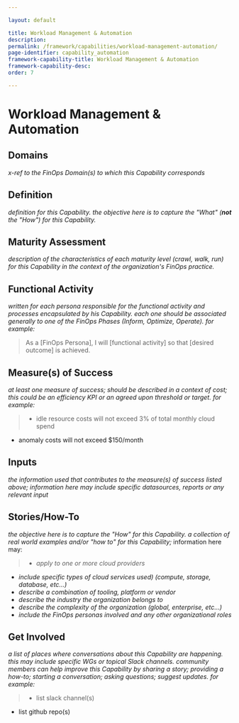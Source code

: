 ```yaml
---

layout: default

title: Workload Management & Automation
description:
permalink: /framework/capabilities/workload-management-automation/
page-identifier: capability_automation
framework-capability-title: Workload Management & Automation
framework-capability-desc: 
order: 7

---
```


# Workload Management & Automation


## Domains
_x-ref to the FinOps Domain(s) to which this Capability corresponds_


## Definition
_definition for this Capability.  the objective here is to capture the "What" (**not** the "How") for this Capability._


## Maturity Assessment
_description of the characteristics of each maturity level (crawl, walk, run) for this Capability in the context of the organization's FinOps practice._



## Functional Activity
_written for each persona responsible for the functional activity and processes encapsulated by his Capability.  each one should be associated generally to one of the FinOps Phases (Inform, Optimize, Operate). for example:_
>As a [FinOps Persona], I will [functional activity] so that [desired outcome] is achieved.



## Measure(s) of Success
_at least one measure of success; should be described in a context of cost; this could be an efficiency KPI or an agreed upon threshold or target._
_for example:_
>* idle resource costs will not exceed 3% of total monthly cloud spend
* anomaly costs will not exceed $150/month



## Inputs
_the information used that contributes to the measure(s) of success listed above; information here may include specific datasources, reports or any relevant input_



## Stories/How-To
_the objective here is to capture the "How" for this Capability.  a collection of real world examples and/or "how to" for this Capability;_ information here may:
>* _apply to one or more cloud providers_
* _include specific types of cloud services used) (compute, storage, database, etc...)_
* _describe a combination of  tooling, platform or vendor_
* _describe the industry the organization belongs to_
* _describe the complexity of the organization (global, enterprise, etc…)_
* _include the FinOps personas involved and any other organizational roles_



## Get Involved
_a list of places where conversations about this Capability are happening.  this may include specific WGs or topical Slack channels.  community members can help improve this Capability by sharing a story; providing a how-to; starting a conversation; asking questions; suggest updates._
_for example:_
>* list slack channel(s)
* list github repo(s)
